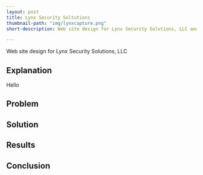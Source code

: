```yaml
---
layout: post
title: Lynx Security Soltutions
thumbnail-path: "img/lynxcapture.png"
short-description: Web site design for Lynx Security Solutions, LLC and Lynx Investigations

---
```


Web site design for Lynx Security Solutions, LLC

## Explanation

Hello

## Problem



## Solution



## Results



## Conclusion
